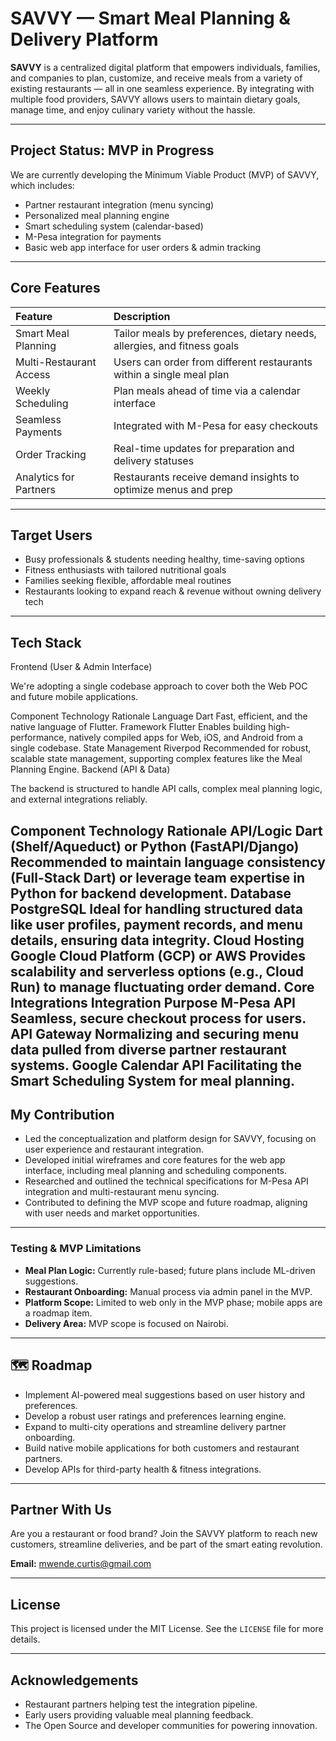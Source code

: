 # SAVVY — Smart Meal Planning & Delivery Platform

**SAVVY** is a centralized digital platform that empowers individuals, families, and companies to plan, customize, and receive meals from a variety of existing restaurants — all in one seamless experience. By integrating with multiple food providers, SAVVY allows users to maintain dietary goals, manage time, and enjoy culinary variety without the hassle.

---

##  Project Status: MVP in Progress

We are currently developing the Minimum Viable Product (MVP) of SAVVY, which includes:
* Partner restaurant integration (menu syncing)
* Personalized meal planning engine
* Smart scheduling system (calendar-based)
* M-Pesa integration for payments
* Basic web app interface for user orders & admin tracking

---

##  Core Features

| Feature                  | Description                                                                  |
| :----------------------- | :--------------------------------------------------------------------------- |
|  Smart Meal Planning   | Tailor meals by preferences, dietary needs, allergies, and fitness goals     |
|  Multi-Restaurant Access | Users can order from different restaurants within a single meal plan         |
|  Weekly Scheduling     | Plan meals ahead of time via a calendar interface                            |
|  Seamless Payments     | Integrated with M-Pesa for easy checkouts                                    |
|  Order Tracking        | Real-time updates for preparation and delivery statuses                      |
|  Analytics for Partners | Restaurants receive demand insights to optimize menus and prep               |

---

## Target Users

* Busy professionals & students needing healthy, time-saving options
* Fitness enthusiasts with tailored nutritional goals
* Families seeking flexible, affordable meal routines
* Restaurants looking to expand reach & revenue without owning delivery tech

---

##  Tech Stack

Frontend (User & Admin Interface)

We're adopting a single codebase approach to cover both the Web POC and future mobile applications.

Component	Technology	Rationale
Language	Dart	Fast, efficient, and the native language of Flutter.
Framework	Flutter	Enables building high-performance, natively compiled apps for Web, iOS, and Android from a single codebase.
State Management	Riverpod	Recommended for robust, scalable state management, supporting complex features like the Meal Planning Engine.
Backend (API & Data)

The backend is structured to handle API calls, complex meal planning logic, and external integrations reliably.

Component	Technology	Rationale
API/Logic	Dart (Shelf/Aqueduct) or Python (FastAPI/Django)	Recommended to maintain language consistency (Full-Stack Dart) or leverage team expertise in Python for backend development.
Database	PostgreSQL	Ideal for handling structured data like user profiles, payment records, and menu details, ensuring data integrity.
Cloud Hosting	Google Cloud Platform (GCP) or AWS	Provides scalability and serverless options (e.g., Cloud Run) to manage fluctuating order demand.
Core Integrations
Integration	Purpose
M-Pesa API	Seamless, secure checkout process for users.
API Gateway	Normalizing and securing menu data pulled from diverse partner restaurant systems.
Google Calendar API	Facilitating the Smart Scheduling System for meal planning.
---

##  My Contribution

* Led the conceptualization and platform design for SAVVY, focusing on user experience and restaurant integration.
* Developed initial wireframes and core features for the web app interface, including meal planning and scheduling components.
* Researched and outlined the technical specifications for M-Pesa API integration and multi-restaurant menu syncing.
* Contributed to defining the MVP scope and future roadmap, aligning with user needs and market opportunities.

---

###  Testing & MVP Limitations

* **Meal Plan Logic:** Currently rule-based; future plans include ML-driven suggestions.
* **Restaurant Onboarding:** Manual process via admin panel in the MVP.
* **Platform Scope:** Limited to web only in the MVP phase; mobile apps are a roadmap item.
* **Delivery Area:** MVP scope is focused on Nairobi.

---

## 🗺 Roadmap

* Implement AI-powered meal suggestions based on user history and preferences.
* Develop a robust user ratings and preferences learning engine.
* Expand to multi-city operations and streamline delivery partner onboarding.
* Build native mobile applications for both customers and restaurant partners.
* Develop APIs for third-party health & fitness integrations.

---

##  Partner With Us

Are you a restaurant or food brand? Join the SAVVY platform to reach new customers, streamline deliveries, and be part of the smart eating revolution.

 **Email:** mwende.curtis@gmail.com

---

##  License

This project is licensed under the MIT License. See the `LICENSE` file for more details.

---

##  Acknowledgements

* Restaurant partners helping test the integration pipeline.
* Early users providing valuable meal planning feedback.
* The Open Source and developer communities for powering innovation.
